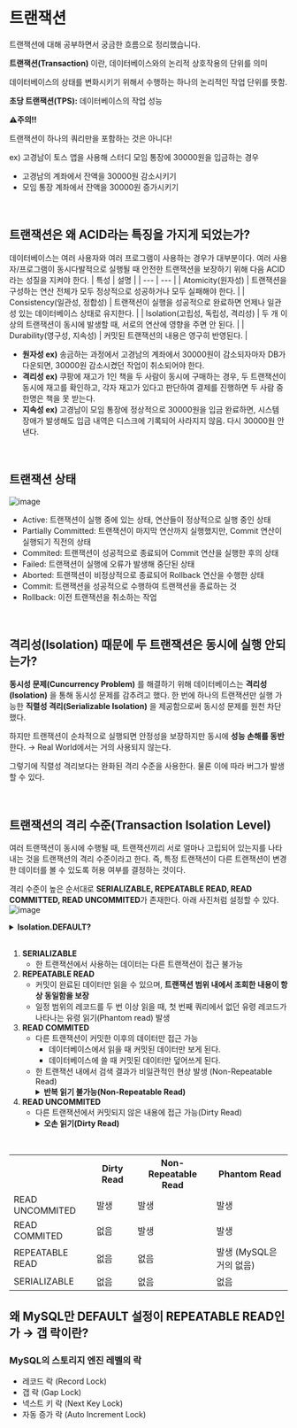 # 트랜잭션

트랜잭션에 대해 공부하면서 궁금한 흐름으로 정리했습니다.

**트랜잭션(Transaction)** 이란, 데이터베이스와의 논리적 상호작용의 단위를 의미

데이터베이스의 상태를 변화시키기 위해서 수행하는 하나의 논리적인 작업 단위를 뜻함.

**초당 트랜잭션(TPS):** 데이터베이스의 작업 성능

**⚠️주의!!**

트랜잭션이 하나의 쿼리만을 포함하는 것은 아니다!

ex) 고경남이 토스 앱을 사용해 스터디 모임 통장에 30000원을 입금하는 경우

- 고경남의 계좌에서 잔액을 30000원 감소시키기
- 모임 통장 계좌에서 잔액을 30000원 증가시키기

<br>

## 트랜잭션은 왜 ACID라는 특징을 가지게 되었는가?

데이터베이스는 여러 사용자와 여러 프로그램이 사용하는 경우가 대부분이다.
여러 사용자/프로그램이 동시다발적으로 실행될 때 안전한 트랜잭션을 보장하기 위해 다음 ACID라는 성질을 지켜야 한다.
| 특성 | 설명 |
| --- | --- |
| Atomicity(원자성) | 트랜잭션을 구성하는 연산 전체가 모두 정상적으로 성공하거나 모두 실패해야 한다. |
| Consistency(일관성, 정합성) | 트랜잭션이 실행을 성공적으로 완료하면 언제나 일관성 있는 데이터베이스 상태로 유지한다. |
| Isolation(고립성, 독립성, 격리성) | 두 개 이상의 트랜잭션이 동시에 발생할 때, 서로의 연산에 영향을 주면 안 된다. |
| Durability(영구성, 지속성) | 커밋된 트랜잭션의 내용은 영구히 반영된다. |

- **원자성 ex)** 송금하는 과정에서 고경남의 계좌에서 30000원이 감소되자마자 DB가 다운되면,  30000원 감소시켰던 작업이 취소되어야 한다.
- **격리성 ex)** 쿠팡에 재고가 1인 책을 두 사람이 동시에 구매하는 경우, 두 트랜잭션이 동시에 재고를 확인하고, 각자 재고가 있다고 판단하여 결제를 진행하면 두 사람 중 한명은 책을 못 받는다.
- **지속성 ex)** 고경남이 모임 통장에 정상적으로 30000원을 입금 완료하면, 시스템 장애가 발생해도 입금 내역은 디스크에 기록되어 사라지지 않음. 다시 30000원 안낸다.

<br>

## 트랜잭션 상태
![image](https://github.com/user-attachments/assets/0635c4a8-f0f0-4fc1-9405-071ba2d7fd59)
- Active: 트랜잭션이 실행 중에 있는 상태, 연산들이 정상적으로 실행 중인 상태
- Partially Committed: 트랜잭션이 마지막 연산까지 실행했지만, Commit 연산이 실행되기 직전의 상태
- Commited: 트랜잭션이 성공적으로 종료되어 Commit 연산을 실행한 후의 상태
- Failed: 트랜잭션이 실행에 오류가 발생해 중단된 상태
- Aborted: 트랜잭션이 비정상적으로 종료되어 Rollback 연산을 수행한 상태
- Commit: 트랜잭션을 성공적으로 수행하여 트랜잭션을 종료하는 것
- Rollback: 이전 트랜잭션을 취소하는 작업

<br>

## 격리성(Isolation) 때문에 두 트랜잭션은 동시에 실행 안되는가?
**동시성 문제(Cuncurrency Problem)** 를 해결하기 위해 데이터베이스는 **격리성(Isolation)** 을 통해 동시성 문제를 감추려고 했다. 한 번에 하나의 트랜잭션만 실행 가능한 **직렬성 격리(Serializable Isolation)** 을 제공함으로써 동시성 문제를 원천 차단했다.

하지만 트랜잭션이 순차적으로 실행되면 안정성을 보장하지만 동시에 **성능 손해를 동반**한다. → Real World에서는 거의 사용되지 않는다.

그렇기에 직렬성 격리보다는 완화된 격리 수준을 사용한다. 물론 이에 따라 버그가 발생할 수 있다.

<br>

## 트랜잭션의 격리 수준(Transaction Isolation Level)
여러 트랜잭션이 동시에 수행될 때, 트랜잭션끼리 서로 얼마나 고립되어 있는지를 나타내는 것을 트랜잭션의 격리 수준이라고 한다. 즉, 특정 트랜잭션이 다른 트랜잭션이 변경한 데이터를 볼 수 있도록 허용 여부를 결정하는 것이다.

격리 수준이 높은 순서대로 **SERIALIZABLE, REPEATABLE READ, READ COMMITTED, READ UNCOMMITED**가 존재한다. 아래 사진처럼 설정할 수 있다.
![image](https://github.com/user-attachments/assets/2b07ae00-53ef-4643-a6f8-376a91faf473)

<details>
<summary><b> Isolation.DEFAULT? </b></summary>
<div markdown="1">
<img src="https://github.com/user-attachments/assets/fed79dfd-c96a-4ab0-bdc5-a2b5f4c77fbb" alt="image" />
DEFAULT 설명에 따르면, 본인이 사용하는 DB의 기본 격리 수준을 따른다.
  <br>
<ul>
    <li>MySQL의 기본 격리 수준 (REPEATABLE_READ)</li>
</ul>
<img src="https://github.com/user-attachments/assets/a33090ea-e153-46a1-93c0-29f63b125e17" alt="image" />
  <br>
<ul>
    <li>PostgreSQL의 기본 격리 수준 (REPEATABLE_READ)</li>
</ul>
<img src="https://github.com/user-attachments/assets/ff4c0e43-b9ed-48c1-a23e-ff1a43c74691" alt="image" />
외에 MongoDB(READ_UNCOMMITED), Oracle(READ_COMMITED)

</div>
</details>

<br>

<ol>
    <li>
        <strong>SERIALIZABLE</strong>
        <ul>
            <li>한 트랜잭션에서 사용하는 데이터는 다른 트랜잭션이 접근 불가능</li>
        </ul>
    </li>
    <li>
        <strong>REPEATABLE READ</strong>
        <ul>
            <li>커밋이 완료된 데이터만 읽을 수 있으며, <strong>트랜잭션 범위 내에서 조회한 내용이 항상 동일함을 보장</strong></li>
            <li>일정 범위의 레코드를 두 번 이상 읽을 때, 첫 번째 쿼리에서 없던 유령 레코드가 나타나는 유령 읽기(Phantom read) 발생</li>
        </ul>
    </li>
    <li>
        <strong>READ COMMITED</strong>
        <ul>
            <li>다른 트랜잭션이 커밋한 이후의 데이터만 접근 가능
                <ul>
                    <li>데이터베이스에서 읽을 때 커밋된 데이터만 보게 된다.</li>
                    <li>데이터베이스에 쓸 때 커밋된 데이터만 덮어쓰게 된다.</li>
                </ul>
            </li>
            <li>한 트랜잭션 내에서 검색 결과가 비일관적인 현상 발생 (Non-Repeatable Read)
                <details>
                <summary><b> 반복 읽기 불가능(Non-Repeatable Read) </b></summary>
                  <div markdown="1">
                    <img src="https://github.com/user-attachments/assets/f4a4b70e-a6fe-4107-9d6f-2b08866216dc" alt="image" />
                  READ COMMITED에서 반복 읽기를 수행하면 다른 트랜잭션의 커밋 여부에 따라 조회 결과가 달라질 수 있다.
                  </div>
                </details>
            </li>
        </ul>
    </li>
    <li>
        <strong>READ UNCOMMITED</strong>
        <ul>
            <li>다른 트랜잭션에서 커밋되지 않은 내용에 접근 가능(Dirty Read)
                  <details>
<summary><b> 오손 읽기(Dirty Read) </b></summary>
<div markdown="1">
<img src="https://github.com/user-attachments/assets/927dc86c-59e1-43d1-9759-92eb9f037ff4" alt="image" />
  위 이미지만 보면 괜찮아 보인다. 하지만 아래 상황에서는 어떠한가?
<img src="https://github.com/user-attachments/assets/28847c44-ae21-4da1-a80d-2e589fd29d81" alt="image" />
  사용자 B는 id=51인 데이터에 대해 처리를 진행하고 있는데, 조회해보니 결과가 존재하지 않으면 시스템에 상당한 버그를 초래한다. → READ UNCOMMITED는 RDBMS 표준에서 인정하지 않을 정도로 정합성에 문제가 많은 격리 수준임
</div>
</details>
            </li>
        </ul>
    </li>
</ol>
<br>
<table>
    <tr>
        <th></th>
        <th>Dirty Read</th>
        <th>Non-Repeatable Read</th>
        <th>Phantom Read</th>
    </tr>
    <tr>
        <td>READ UNCOMMITED</td>
        <td>발생</td>
        <td>발생</td>
        <td>발생</td>
    </tr>
    <tr>
        <td>READ COMMITED</td>
        <td>없음</td>
        <td>발생</td>
        <td>발생</td>
    </tr>
    <tr>
        <td>REPEATABLE READ</td>
        <td>없음</td>
        <td>없음</td>
        <td>발생 (MySQL은 거의 없음)</td>
    </tr>
    <tr>
        <td>SERIALIZABLE</td>
        <td>없음</td>
        <td>없음</td>
        <td>없음</td>
    </tr>
</table>

<h2>왜 MySQL만 DEFAULT 설정이 REPEATABLE READ인가 → 갭 락이란?</h2>

<h3>MySQL의 스토리지 엔진 레벨의 락</h3>
<ul>
    <li>레코드 락 (Record Lock)</li>
    <li>갭 락 (Gap Lock)</li>
    <li>넥스트 키 락 (Next Key Lock)</li>
    <li>자동 증가 락 (Auto Increment Lock)</li>
</ul>

